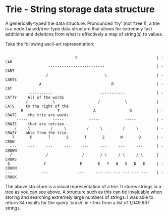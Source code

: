 # Trie - String storage data structure
A generically-typed trie data structure.
Pronounced 'try' (not 'tree'!), a trie is a node-based/tree-type data structure that allows for extremely fast additions and deletions from what is effectively a map of string(s) to values.

Take the following ascii-art representation:
```

                               C                                   | - CAR      
                   -------------------------                       | - CART     
                  /                         \                      | - CARTS    
               A                               R                   | - CAT      
          -----------                     -----------              | - CATTY     All of the words
         /           \                   /           \             | - CATS     to the right of the
       R               T               A               O           | - CRATE     the trie are words
     -----           -----           -----           -----         | - CRAZE     that are retriev-
    /     \         /     \         /     \         /     \        | - CRAZY    able from the trie.
   T       P       T       S       T       Z       W       O       | - CROW     
  ---     ---     ---     ---     ---     ---     ---     ---      | - CROWN    
  /               /               /       / \     / \     / \      | - CROWS    
 S               Y               E       E   Y   N   S   N   K     | - CROON    
---             ---             ---     --- --- --- --- --- ---    | - CROOK    

```

The above structure is a visual representation of a trie. It stores strings in a tree as you can see above. A structure such as this can be invaluable when storing and searching extremely large numbers of strings. I was able to return 34 results for the query 'crash' in ~1ms from a list of 1,049,937 strings.
